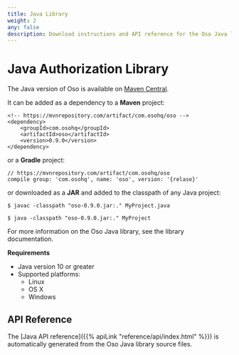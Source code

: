 ```yaml
---
title: Java Library
weight: 2
any: false
description: Download instructions and API reference for the Oso Java library.
---
```


# Java Authorization Library

The Java version of Oso is available on [Maven Central](https://search.maven.org/artifact/com.osohq/oso).

It can be added as a dependency to a **Maven** project:

```
<!-- https://mvnrepository.com/artifact/com.osohq/oso -->
<dependency>
    <groupId>com.osohq</groupId>
    <artifactId>oso</artifactId>
    <version>0.9.0</version>
</dependency>
```

or a **Gradle** project:

```
// https://mvnrepository.com/artifact/com.osohq/oso
compile group: 'com.osohq', name: 'oso', version: '{relase}'
```

or downloaded as a **JAR** and added to the classpath of any Java project:

```
$ javac -classpath "oso-0.9.0.jar:." MyProject.java

$ java -classpath "oso-0.9.0.jar:." MyProject
```

For more information on the Oso Java library, see the
library documentation.

**Requirements**

* Java version 10 or greater
* Supported platforms:
  * Linux
  * OS X
  * Windows

## API Reference

The [Java API reference]({{% apiLink "reference/api/index.html" %}})
is automatically generated from the Oso Java library source files.
